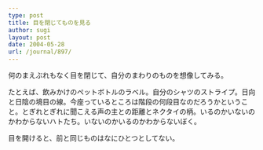```yaml
---
type: post
title: 目を閉じてものを見る
author: sugi
layout: post
date: 2004-05-28
url: /journal/897/
---
```

何のまえぶれもなく目を閉じて、自分のまわりのものを想像してみる。

たとえば、飲みかけのペットボトルのラベル。自分のシャツのストライプ。日向と日陰の境目の線。今座っているところは階段の何段目なのだろうかということ。とぎれとぎれに聞こえる声の主との距離とネクタイの柄。いるのかいないのかわからないハトたち。いないのかいるのかわからないぼく。

目を開けると、前と同じものはなにひとつとしてない。
